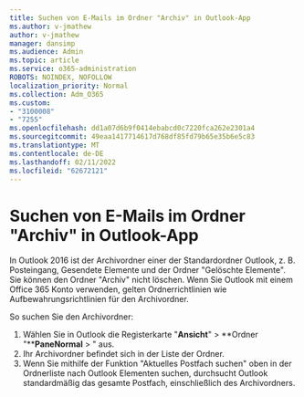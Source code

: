```yaml
---
title: Suchen von E-Mails im Ordner "Archiv" in Outlook-App
ms.author: v-jmathew
author: v-jmathew
manager: dansimp
ms.audience: Admin
ms.topic: article
ms.service: o365-administration
ROBOTS: NOINDEX, NOFOLLOW
localization_priority: Normal
ms.collection: Adm_O365
ms.custom:
- "3100008"
- "7255"
ms.openlocfilehash: dd1a07d6b9f0414ebabcd0c7220fca262e2301a4
ms.sourcegitcommit: 49eaa1417714617d768df85fd79b65e35b6e5c83
ms.translationtype: MT
ms.contentlocale: de-DE
ms.lasthandoff: 02/11/2022
ms.locfileid: "62672121"
---
```

# <a name="find-email-in-archive-folder-in-outlook-app"></a>Suchen von E-Mails im Ordner "Archiv" in Outlook-App

In Outlook 2016 ist der Archivordner einer der Standardordner Outlook, z. B. Posteingang, Gesendete Elemente und der Ordner "Gelöschte Elemente". Sie können den Ordner "Archiv" nicht löschen. Wenn Sie Outlook mit einem Office 365 Konto verwenden, gelten Ordnerrichtlinien wie Aufbewahrungsrichtlinien für den Archivordner.

So suchen Sie den Archivordner:

1. Wählen Sie in Outlook die Registerkarte "**Ansicht**" > **Ordner "****PaneNormal** > " aus.
2. Ihr Archivordner befindet sich in der Liste der Ordner.
3. Wenn Sie mithilfe der Funktion "Aktuelles Postfach suchen" oben in der Ordnerliste nach Outlook Elementen suchen, durchsucht Outlook standardmäßig das gesamte Postfach, einschließlich des Archivordners.
